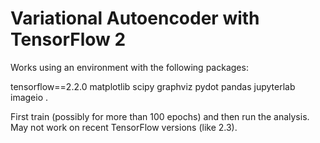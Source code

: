 # Variational Autoencoder with TensorFlow 2

Works using an environment with the following packages: 

tensorflow==2.2.0 matplotlib scipy graphviz pydot pandas jupyterlab imageio .

First train (possibly for more than 100 epochs) and then run the analysis. May not work on recent TensorFlow versions (like 2.3).
